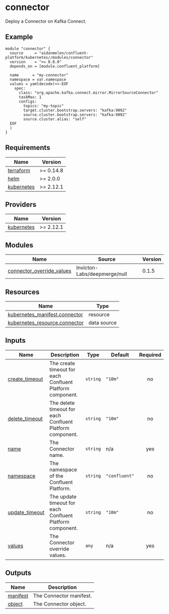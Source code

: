 # connector

Deploy a Connector on Kafka Connect.

<!-- BEGINNING OF PRE-COMMIT-TERRAFORM DOCS HOOK -->

## Example

```hcl
module "connector" {
  source     = "aidanmelen/confluent-platform/kubernetes//modules/connector"
  version    = ">= 0.8.0"
  depends_on = [module.confluent_platform]

  name      = "my-connector"
  namespace = var.namespace
  values = yamldecode(<<-EOF
    spec:
      class: "org.apache.kafka.connect.mirror.MirrorSourceConnector"
      taskMax: 1
      configs:
        topics: "my-topic"
        target.cluster.bootstrap.servers: "kafka:9092"
        source.cluster.bootstrap.servers: "kafka:9092"
        source.cluster.alias: "self"
  EOF
  )
}
```

## Requirements

| Name | Version |
|------|---------|
| <a name="requirement_terraform"></a> [terraform](#requirement\_terraform) | >= 0.14.8 |
| <a name="requirement_helm"></a> [helm](#requirement\_helm) | >= 2.0.0 |
| <a name="requirement_kubernetes"></a> [kubernetes](#requirement\_kubernetes) | >= 2.12.1 |
## Providers

| Name | Version |
|------|---------|
| <a name="provider_kubernetes"></a> [kubernetes](#provider\_kubernetes) | >= 2.12.1 |
## Modules

| Name | Source | Version |
|------|--------|---------|
| <a name="module_connector_override_values"></a> [connector\_override\_values](#module\_connector\_override\_values) | Invicton-Labs/deepmerge/null | 0.1.5 |
## Resources

| Name | Type |
|------|------|
| [kubernetes_manifest.connector](https://registry.terraform.io/providers/hashicorp/kubernetes/latest/docs/resources/manifest) | resource |
| [kubernetes_resource.connector](https://registry.terraform.io/providers/hashicorp/kubernetes/latest/docs/data-sources/resource) | data source |
## Inputs

| Name | Description | Type | Default | Required |
|------|-------------|------|---------|:--------:|
| <a name="input_create_timeout"></a> [create\_timeout](#input\_create\_timeout) | The create timeout for each Confluent Platform component. | `string` | `"10m"` | no |
| <a name="input_delete_timeout"></a> [delete\_timeout](#input\_delete\_timeout) | The delete timeout for each Confluent Platform component. | `string` | `"10m"` | no |
| <a name="input_name"></a> [name](#input\_name) | The Connector name. | `string` | n/a | yes |
| <a name="input_namespace"></a> [namespace](#input\_namespace) | The namespace of the Confluent Platform. | `string` | `"confluent"` | no |
| <a name="input_update_timeout"></a> [update\_timeout](#input\_update\_timeout) | The update timeout for each Confluent Platform component. | `string` | `"10m"` | no |
| <a name="input_values"></a> [values](#input\_values) | The Connector override values. | `any` | n/a | yes |
## Outputs

| Name | Description |
|------|-------------|
| <a name="output_manifest"></a> [manifest](#output\_manifest) | The Connector manifest. |
| <a name="output_object"></a> [object](#output\_object) | The Connector object. |
<!-- END OF PRE-COMMIT-TERRAFORM DOCS HOOK -->
